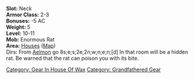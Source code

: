 <b>Slot:</b> Neck  
<b>Armor Class:</b> 2-3  
<b>Bonuses:</b> -5 AC  
<b>Weight:</b> 5  
<b>Level:</b> 10-11  
<b>Mob:</b> Enormous Rat  
<b>Area:</b> [Houses](:Category:_Houses "wikilink")
([Map](House_Of_Wax_Map "wikilink"))  
Dirs: From [Aelmon](Aelmon "wikilink") go 8s;e;s;2e;2n;w;n;e;n;\[d\] In
that room will be a hidden rat. Be warned that the rat can poison you
with its bite.

[Category: Gear In House Of
Wax](Category:_Gear_In_House_Of_Wax "wikilink") [Category: Grandfathered
Gear](Category:_Grandfathered_Gear "wikilink")
